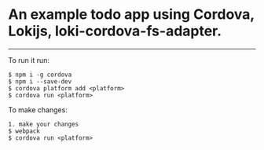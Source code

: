 # An example todo app using Cordova, Lokijs, loki-cordova-fs-adapter.
---
To run it run:
```
$ npm i -g cordova
$ npm i --save-dev
$ cordova platform add <platform>
$ cordova run <platform>
```

To make changes:
```
1. make your changes
$ webpack
$ cordova run <platform>
```